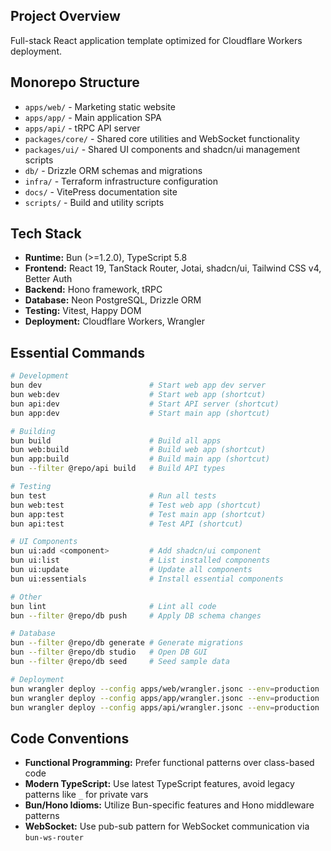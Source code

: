 ## Project Overview

Full-stack React application template optimized for Cloudflare Workers deployment.

## Monorepo Structure

- `apps/web/` - Marketing static website
- `apps/app/` - Main application SPA
- `apps/api/` - tRPC API server
- `packages/core/` - Shared core utilities and WebSocket functionality
- `packages/ui/` - Shared UI components and shadcn/ui management scripts
- `db/` - Drizzle ORM schemas and migrations
- `infra/` - Terraform infrastructure configuration
- `docs/` - VitePress documentation site
- `scripts/` - Build and utility scripts

## Tech Stack

- **Runtime:** Bun (>=1.2.0), TypeScript 5.8
- **Frontend:** React 19, TanStack Router, Jotai, shadcn/ui, Tailwind CSS v4, Better Auth
- **Backend:** Hono framework, tRPC
- **Database:** Neon PostgreSQL, Drizzle ORM
- **Testing:** Vitest, Happy DOM
- **Deployment:** Cloudflare Workers, Wrangler

## Essential Commands

```bash
# Development
bun dev                        # Start web app dev server
bun web:dev                    # Start web app (shortcut)
bun api:dev                    # Start API server (shortcut)
bun app:dev                    # Start main app (shortcut)

# Building
bun build                      # Build all apps
bun web:build                  # Build web app (shortcut)
bun app:build                  # Build main app (shortcut)
bun --filter @repo/api build   # Build API types

# Testing
bun test                       # Run all tests
bun web:test                   # Test web app (shortcut)
bun app:test                   # Test main app (shortcut)
bun api:test                   # Test API (shortcut)

# UI Components
bun ui:add <component>         # Add shadcn/ui component
bun ui:list                    # List installed components
bun ui:update                  # Update all components
bun ui:essentials              # Install essential components

# Other
bun lint                       # Lint all code
bun --filter @repo/db push     # Apply DB schema changes

# Database
bun --filter @repo/db generate # Generate migrations
bun --filter @repo/db studio   # Open DB GUI
bun --filter @repo/db seed     # Seed sample data

# Deployment
bun wrangler deploy --config apps/web/wrangler.jsonc --env=production
bun wrangler deploy --config apps/app/wrangler.jsonc --env=production
bun wrangler deploy --config apps/api/wrangler.jsonc --env=production
```

## Code Conventions

- **Functional Programming:** Prefer functional patterns over class-based code
- **Modern TypeScript:** Use latest TypeScript features, avoid legacy patterns like `_` for private vars
- **Bun/Hono Idioms:** Utilize Bun-specific features and Hono middleware patterns
- **WebSocket:** Use pub-sub pattern for WebSocket communication via `bun-ws-router`
